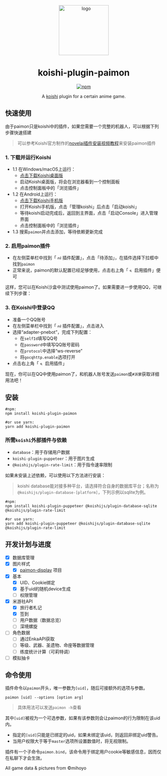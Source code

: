 <div align="center" style="margin-top: 1rem;">
  <a target="_blank">
      <img width="160" src="https://github.com/Lipraty/koishi-plugin-paimon/wiki/assets/logo.svg" alt="logo">
  </a>

# koishi-plugin-paimon

[![npm](https://img.shields.io/npm/v/koishi-plugin-paimon?style=flat-square)](https://www.npmjs.com/package/koishi-plugin-paimon)

A [koishi](https://github.com/koishijs/koishi) plugin for a certain anime game.

</div>

## 快速使用

由于paimon只是koishi中的插件，如果您需要一个完整的机器人，可以根据下列步骤快速搭建
> 可以参考Koishi官方制作的[novelai插件安装视频教程](https://www.bilibili.com/video/BV1Cm4y1A7X7/?t=35.1)来安装paimon插件

### 1. 下载并运行Koishi
- 1.1 在Windows/macOS上运行：
  - [点击下载Koishi桌面版](https://github.com/koishijs/koishi-desktop/releases/latest)
  - 启动Koishi桌面版，将会在浏览器看到一个控制面板
  - 点击控制面板中的「浏览插件」
- 1.2 在Android上运行：
  - [点击下载Koishi手机版](https://github.com/koishijs/koishi-android/releases/latest)
  - 打开Koishi手机版，点击「管理koishi」后点击「启动koishi」
  - 等待koishi启动完成后，返回到主界面，点击「启动Console」进入管理界面
  - 点击控制面板中的「浏览插件」
- 1.3 搜索`paimon`并点击添加，等待依赖更新完成

### 2. 启用paimon插件

- 在左侧菜单栏中找到「 <img width="12" src="https://github.com/Lipraty/koishi-plugin-paimon/wiki/assets/koishi.plugin.svg" alt="plugin"> 插件配置」，点击「待添加」，在插件选择下拉框中找到`paimon`
- 正常来说，paimon的默认配置已经足够使用，点击右上角「 <img width="12" src="https://github.com/Lipraty/koishi-plugin-paimon/wiki/assets/koishi.startplugin.svg" alt="startplugin"> 启用插件」便可

这样，您可以在Koishi沙盒中测试使用paimon了。如果需要进一步使用QQ，可继续下列步骤：

### 3. 在Koishi中登录QQ

- 准备一个QQ账号
- 在左侧菜单栏中找到「 <img width="12" src="https://github.com/Lipraty/koishi-plugin-paimon/wiki/assets/koishi.plugin.svg" alt="plugin"> 插件配置」，点击进入
- 选择“adapter-pnebot”，完成下列配置：
  - 在`selfId`填写QQ号
  - 在`password`中填写QQ账号密码
  - 在`protocol`中选择“ws-reverse”
  - 将`gocqhttp.enable`选项打开
- 点击右上角「 <img width="12" src="https://github.com/Lipraty/koishi-plugin-paimon/wiki/assets/koishi.startplugin.svg" alt="startplugin"> 启用插件」
  
现在，你可以在QQ中使用paimon了，和机器人账号发送`paimon`或`#派蒙`获取详细用法吧！

## 安装

```Shell
#npm:
npm install koishi-plugin-paimon

#or use yarn:
yarn add koishi-plugin-paimon
```

### 所需`koishi`外部插件与依赖

- `database`：用于存储用户数据
- `koishi-plugin-puppeteer`：用于图片生成
- `@koishijs/plugin-rate-limit`：用于指令速率限制

如果未安装上述依赖，可以使用以下方法进行安装：

> koishi database能对接多种平台，请选择符合自身的数据库平台；名称为`@koishijs/plugin-database-[platform]`，下列示例以sqlite为例。

```Shell
#npm:
npm install koishi-plugin-puppeteer @koishijs/plugin-database-sqlite @koishijs/plugin-rate-limit

#or use yarn:
yarn add koishi-plugin-puppeteer @koishijs/plugin-database-sqlite @koishijs/plugin-rate-limit
```

## 开发计划与进度

- [x] 数据库管理
- [x] 图片样式
  - [x] [paimon-display](https://paimon-display.app.lonay.me) 项目
- [x] 基本
  - [x] UID、Cookie绑定
  - [x] 基于uid的随机device生成
  - [ ] 权限管理
- [x] 米游社API
  - [x] 旅行者札记
  - [x] 签到
  - [ ] 用户数据（数据总览）
  - [ ] 深境螺旋
- [ ] 角色数据
  - [ ] 通过EnkaAPI获取
  - [ ] 等级、武器、圣遗物、命座等数据管理
  - [ ] 练度统计计算（可莉特调）
- [ ] 模拟抽卡

## 命令使用

插件命令以`paimon`开头，唯一参数为`[uid]`，随后可接额外的选项与参数。

```Shell
paimon [uid] --options [option arg]
```

> 具体用法可以发送`paimon -h`查看

其中`[uid]`被视为一个可选参数，如果有该参数则会让paimon的行为限制在该uid内。

- 指定的`[uid]`只能是已绑定的uid，如果未绑定该uid，则返回非绑定uid警告。
- 当用户权限大于等于`master`选项所设置数值时，将无视限制。

插件有一个子命令`paimon.bind`，该命令用于绑定用户cookie等敏感信息，因而仅在私聊下才会生效。

All game data & pictures from ©mihoyo
